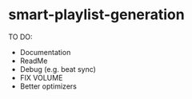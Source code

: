 # smart-playlist-generation


TO DO:

- Documentation
- ReadMe
- Debug (e.g. beat sync)
- FIX VOLUME
- Better optimizers
